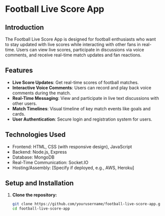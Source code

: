 # Football Live Score App

## Introduction
The Football Live Score App is designed for football enthusiasts who want to stay updated with live scores while interacting with other fans in real-time. Users can view live scores, participate in discussions via voice comments, and receive real-time match updates and fan reactions.

## Features
- **Live Score Updates**: Get real-time scores of football matches.
- **Interactive Voice Comments**: Users can record and play back voice comments during the match.
- **Real-Time Messaging**: View and participate in live text discussions with other users.
- **Match Timelines**: Visual timeline of key match events like goals and cards.
- **User Authentication**: Secure login and registration system for users.

## Technologies Used
- Frontend: HTML, CSS (with responsive design), JavaScript
- Backend: Node.js, Express
- Database: MongoDB
- Real-Time Communication: Socket.IO
- Hosting/Assembly: [Specify if deployed, e.g., AWS, Heroku]

## Setup and Installation
1. **Clone the repository:**
   ```bash
   git clone https://github.com/yourusername/football-live-score-app.git
   cd football-live-score-app

